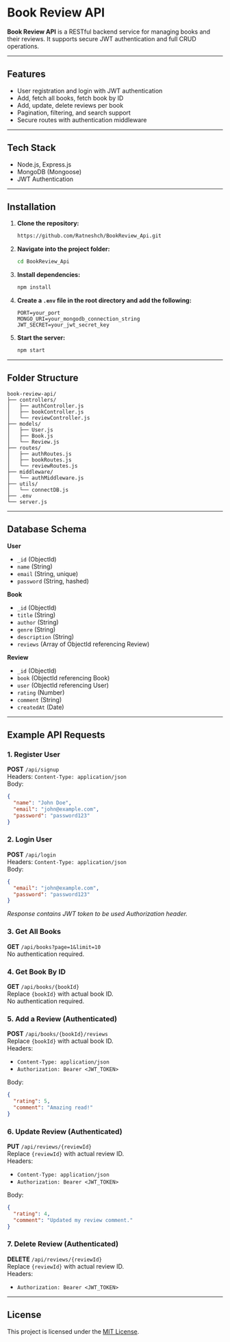 # Book Review API

**Book Review API** is a RESTful backend service for managing books and their reviews. It supports secure JWT authentication and full CRUD operations.

---

## Features

- User registration and login with JWT authentication
- Add, fetch all books, fetch book by ID
- Add, update, delete reviews per book
- Pagination, filtering, and search support
- Secure routes with authentication middleware

---

## Tech Stack

- Node.js, Express.js
- MongoDB (Mongoose)
- JWT Authentication

---

## Installation

1. **Clone the repository:**
   ```bash
   https://github.com/Ratneshch/BookReview_Api.git
   ```

2. **Navigate into the project folder:**
   ```bash
   cd BookReview_Api
   ```

3. **Install dependencies:**
   ```bash
   npm install
   ```

4. **Create a `.env` file in the root directory and add the following:**
   ```
   PORT=your_port
   MONGO_URI=your_mongodb_connection_string
   JWT_SECRET=your_jwt_secret_key
   ```

5. **Start the server:**
   ```bash
   npm start
   ```

---

## Folder Structure

```
book-review-api/
├── controllers/
│   ├── authController.js
│   ├── bookController.js
│   └── reviewController.js
├── models/
│   ├── User.js
│   ├── Book.js
│   └── Review.js
├── routes/
│   ├── authRoutes.js
│   ├── bookRoutes.js
│   └── reviewRoutes.js
├── middleware/
│   └── authMiddleware.js
├── utils/
│   └── connectDB.js
├── .env
└── server.js
```

---

## Database Schema

**User**
- `_id` (ObjectId)
- `name` (String)
- `email` (String, unique)
- `password` (String, hashed)

**Book**
- `_id` (ObjectId)
- `title` (String)
- `author` (String)
- `genre` (String)
- `description` (String)
- `reviews` (Array of ObjectId referencing Review)

**Review**
- `_id` (ObjectId)
- `book` (ObjectId referencing Book)
- `user` (ObjectId referencing User)
- `rating` (Number)
- `comment` (String)
- `createdAt` (Date)

---

## Example API Requests

### 1. Register User
**POST** `/api/signup`  
Headers: `Content-Type: application/json`  
Body:
```json
{
  "name": "John Doe",
  "email": "john@example.com",
  "password": "password123"
}
```

### 2. Login User
**POST** `/api/login`  
Headers: `Content-Type: application/json`  
Body:
```json
{
  "email": "john@example.com",
  "password": "password123"
}
```
_Response contains JWT token to be used Authorization header._

### 3. Get All Books
**GET** `/api/books?page=1&limit=10`  
No authentication required.

### 4. Get Book By ID
**GET** `/api/books/{bookId}`  
Replace `{bookId}` with actual book ID.  
No authentication required.

### 5. Add a Review (Authenticated)
**POST** `/api/books/{bookId}/reviews`  
Replace `{bookId}` with actual book ID.  
Headers:
- `Content-Type: application/json`
- `Authorization: Bearer <JWT_TOKEN>`

Body:
```json
{
  "rating": 5,
  "comment": "Amazing read!"
}
```

### 6. Update Review (Authenticated)
**PUT** `/api/reviews/{reviewId}`  
Replace `{reviewId}` with actual review ID.  
Headers:
- `Content-Type: application/json`
- `Authorization: Bearer <JWT_TOKEN>`

Body:
```json
{
  "rating": 4,
  "comment": "Updated my review comment."
}
```

### 7. Delete Review (Authenticated)
**DELETE** `/api/reviews/{reviewId}`  
Replace `{reviewId}` with actual review ID.  
Headers:
- `Authorization: Bearer <JWT_TOKEN>`

---

## License

This project is licensed under the [MIT License](LICENSE).
